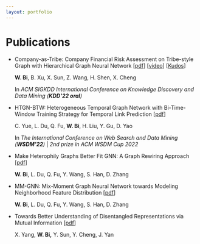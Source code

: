 ```yaml
---
layout: portfolio
---
```


# Publications

* Company-as-Tribe: Company Financial Risk Assessment on Tribe-style Graph with Hierarchical Graph Neural Network [[pdf](https://dl.acm.org/doi/10.1145/3534678.3539129)] [[video](https://dl.acm.org/doi/10.1145/3534678.3539129)] [[Kudos](https://www.growkudos.com/publications/10.1145%25252F3534678.3539129/reader)]

  **W. Bi**, B. Xu, X. Sun, Z. Wang, H. Shen, X. Cheng

  In *ACM SIGKDD International Conference on Knowledge Discovery and Data Mining (**KDD'22 oral**)*

* HTGN-BTW: Heterogeneous Temporal Graph Network with Bi-Time-Window Training Strategy for Temporal Link Prediction [[pdf](https://arxiv.org/abs/2202.12713)]

  C. Yue, L. Du, Q. Fu, **W. Bi**, H. Liu, Y. Gu, D. Yao

  In *The International Conference on Web Search and Data Mining (**WSDM'22**)* | *2nd prize in ACM WSDM Cup 2022* 

* Make Heterophily Graphs Better Fit GNN: A Graph Rewiring Approach [[pdf](https://arxiv.org/pdf/2209.08264.pdf)] 

  **W. Bi**, L. Du, Q. Fu, Y. Wang, S. Han, D. Zhang

* MM-GNN: Mix-Moment Graph Neural Network towards Modeling Neighborhood Feature Distribution [[pdf](https://arxiv.org/abs/2208.07012)]

  **W. Bi**, L. Du, Q. Fu, Y. Wang, S. Han, D. Zhang

* Towards Better Understanding of Disentangled Representations via Mutual Information [[pdf](https://arxiv.org/abs/1911.10922)]

  X. Yang, **W. Bi,** Y. Sun, Y. Cheng, J. Yan